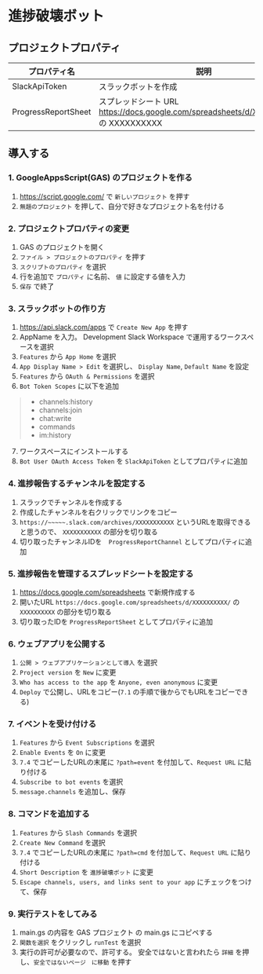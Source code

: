 # 進捗破壊ボット

## プロジェクトプロパティ
|プロパティ名|説明|
|---|---|
|SlackApiToken|スラックボットを作成|
|ProgressReportSheet|スプレッドシート URL https://docs.google.com/spreadsheets/d/XXXXXXXXXX/ の XXXXXXXXXX|

## 導入する
### 1. GoogleAppsScript(GAS) のプロジェクトを作る
1. https://script.google.com/ で `新しいプロジェクト` を押す
2. `無題のプロジェクト` を押して、自分で好きなプロジェクト名を付ける

### 2. プロジェクトプロパティの変更
1. GAS のプロジェクトを開く
2. `ファイル > プロジェクトのプロパティ` を押す
3. `スクリプトのプロパティ` を選択
4. 行を追加で `プロパティ` に名前、 `値` に設定する値を入力
5. `保存` で終了

### 3. スラックボットの作り方
1. https://api.slack.com/apps で `Create New App` を押す
2. AppName を入力。  Development Slack Workspace で運用するワークスペースを選択
3. `Features` から `App Home` を選択
4. `App Display Name > Edit` を選択し、 `Display Name`, `Default Name` を設定
5. `Features` から `OAuth & Permissions` を選択
6. `Bot Token Scopes` に以下を追加
> - channels:history
> - channels:join
> - chat:write
> - commands
> - im:history
7. ワークスペースにインストールする
8. `Bot User OAuth Access Token` を `SlackApiToken` としてプロパティに追加

### 4. 進捗報告するチャンネルを設定する
1. スラックでチャンネルを作成する
2. 作成したチャンネルを右クリックでリンクをコピー
3. `https://~~~~~.slack.com/archives/XXXXXXXXXXX` というURLを取得できると思うので、 `XXXXXXXXXXX` の部分を切り取る
4. 切り取ったチャンネルIDを　`ProgressReportChannel` としてプロパティに追加

### 5. 進捗報告を管理するスプレッドシートを設定する
1. https://docs.google.com/spreadsheets で新規作成する
2. 開いたURL `https://docs.google.com/spreadsheets/d/XXXXXXXXXX/` の `XXXXXXXXXX` の部分を切り取る
3. 切り取ったIDを `ProgressReportSheet` としてプロパティに追加

### 6. ウェブアプリを公開する
1. `公開 > ウェブアプリケーションとして導入` を選択
2. `Project version` を `New` に変更
3. `Who has access to the app` を `Anyone, even anonymous` に変更
4. `Deploy` で公開し、URLをコピー(`7.1` の手順で後からでもURLをコピーできる)

### 7. イベントを受け付ける
1. `Features` から `Event Subscriptions` を選択
2. `Enable Events` を `On` に変更
3. `7.4` でコピーしたURLの末尾に `?path=event` を付加して、`Request URL` に貼り付ける
4. `Subscribe to bot events` を選択
5. `message.channels` を追加し、保存

### 8. コマンドを追加する
1. `Features` から `Slash Commands` を選択
2. `Create New Command` を選択
3. `7.4` でコピーしたURLの末尾に `?path=cmd` を付加して、`Request URL` に貼り付ける
4. `Short Description` を `進捗破壊ボット` に変更
5. `Escape channels, users, and links sent to your app` にチェックをつけて、保存

### 9. 実行テストをしてみる
1. main.gs の内容を GAS プロジェクト の main.gs にコピペする
2. `関数を選択` をクリックし `runTest` を選択
3. 実行の許可が必要なので、許可する。
   安全ではないと言われたら `詳細` を押し、`安全ではないページ　に移動` を押す
